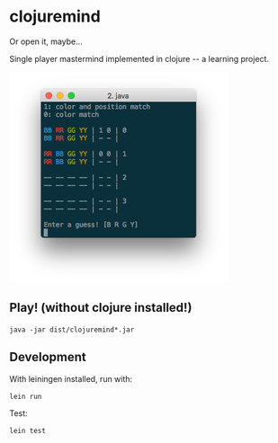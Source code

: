 # clojuremind
Or open it, maybe...

Single player mastermind implemented in clojure -- a learning project.

![screenshot](https://raw.githubusercontent.com/mcomella/clojuremind/master/docs/screenshot.png)

## Play! (without clojure installed!)

    java -jar dist/clojuremind*.jar

## Development
With leiningen installed, run with:

    lein run

Test:

    lein test
